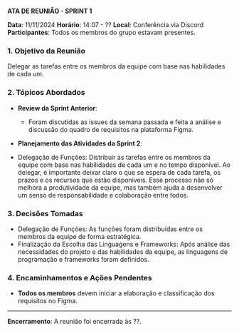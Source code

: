 **ATA DE REUNIÃO - SPRINT 1**

**Data**: 11/11/2024 
**Horário**: 14:07 - ??
**Local**: Conferência via Discord 
**Participantes**: Todos os membros do grupo estavam presentes.

### 1. **Objetivo da Reunião**
Delegar as tarefas entre os membros da equipe com base nas habilidades de cada um.

### 2. **Tópicos Abordados**

- **Review da Sprint Anterior**: 
    - Foram discutidas as issues da semana passada e feita a análise e discussão do quadro de requisitos na plataforma Figma.
    
- **Planejamento das Atividades da Sprint 2**:
- Delegação de Funções: Distribuir as tarefas entre os membros da equipe com base nas habilidades de cada um e no tempo disponível. Ao delegar, é importante deixar claro o que se espera de cada tarefa, os prazos e os recursos que estão disponíveis. Esse processo não só melhora a produtividade da equipe, mas também ajuda a desenvolver um senso de responsabilidade e colaboração entre todos.
  

### 3. **Decisões Tomadas**
- Delegação de Funções: As funções foram distribuídas entre os membros da equipe de forma estratégica.
- Finalização da Escolha das Linguagens e Frameworks: Após análise das necessidades do projeto e das habilidades da equipe, as linguagens de programação e frameworks foram definidos.

### 4. **Encaminhamentos e Ações Pendentes**
- **Todos os membros** devem iniciar a elaboração e classificação dos requisitos no Figma.

---

**Encerramento**: A reunião foi encerrada às ??.
